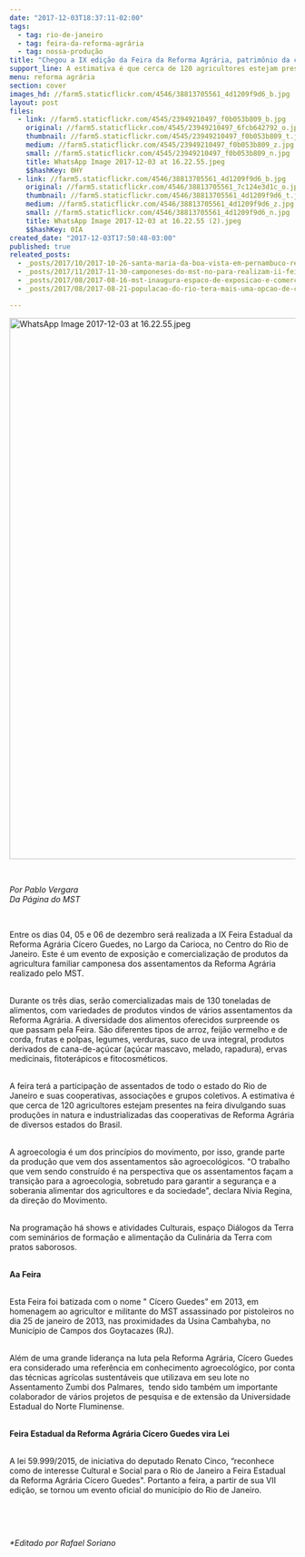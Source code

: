 ```yaml
---
date: "2017-12-03T18:37:11-02:00"
tags:
  - tag: rio-de-janeiro
  - tag: feira-da-reforma-agrária
  - tag: nossa-produção
title: "Chegou a IX edição da Feira da Reforma Agrária, patrimônio da cidade do Rio de Janeiro"
support_line: A estimativa é que cerca de 120 agricultores estejam presentes na feira divulgando suas produções in natura e industrializadas.
menu: reforma agrária
section: cover
images_hd: //farm5.staticflickr.com/4546/38813705561_4d1209f9d6_b.jpg
layout: post
files:
  - link: //farm5.staticflickr.com/4545/23949210497_f0b053b809_b.jpg
    original: //farm5.staticflickr.com/4545/23949210497_6fcb642792_o.jpg
    thumbnail: //farm5.staticflickr.com/4545/23949210497_f0b053b809_t.jpg
    medium: //farm5.staticflickr.com/4545/23949210497_f0b053b809_z.jpg
    small: //farm5.staticflickr.com/4545/23949210497_f0b053b809_n.jpg
    title: WhatsApp Image 2017-12-03 at 16.22.55.jpeg
    $$hashKey: 0HY
  - link: //farm5.staticflickr.com/4546/38813705561_4d1209f9d6_b.jpg
    original: //farm5.staticflickr.com/4546/38813705561_7c124e3d1c_o.jpg
    thumbnail: //farm5.staticflickr.com/4546/38813705561_4d1209f9d6_t.jpg
    medium: //farm5.staticflickr.com/4546/38813705561_4d1209f9d6_z.jpg
    small: //farm5.staticflickr.com/4546/38813705561_4d1209f9d6_n.jpg
    title: WhatsApp Image 2017-12-03 at 16.22.55 (2).jpeg
    $$hashKey: 0IA
created_date: "2017-12-03T17:50:48-03:00"
published: true
releated_posts:
  - _posts/2017/10/2017-10-26-santa-maria-da-boa-vista-em-pernambuco-recebe-i-feira-da-reforma-agraria.md
  - _posts/2017/11/2017-11-30-camponeses-do-mst-no-para-realizam-ii-feira-da-reforma-agraria.md
  - _posts/2017/08/2017-08-16-mst-inaugura-espaco-de-exposicao-e-comercializacao-de-produtos-da-reforma-agraria-no-rio-de-janeiro.md
  - _posts/2017/08/2017-08-21-populacao-do-rio-tera-mais-uma-opcao-de-consumo-de-alimentos-saudaveis.md

---
```

<p><img alt="WhatsApp Image 2017-12-03 at 16.22.55.jpeg" height="951" src="//farm5.staticflickr.com/4545/23949210497_f0b053b809_b.jpg" width="700" /></p>

<p>&nbsp;</p>

<p><em>Por Pablo Vergara<br />
Da P&aacute;gina do MST</em></p>

<p>&nbsp;</p>

<p>Entre os dias 04, 05 e 06 de dezembro ser&aacute; realizada a IX Feira Estadual da Reforma Agr&aacute;ria C&iacute;cero Guedes, no Largo da Carioca, no Centro do Rio de Janeiro. Este &eacute; um evento de exposi&ccedil;&atilde;o e comercializa&ccedil;&atilde;o de produtos da agricultura familiar camponesa dos assentamentos da Reforma Agr&aacute;ria realizado pelo&nbsp;MST.</p>

<p><br />
Durante os tr&ecirc;s dias, ser&atilde;o comercializadas mais de 130 toneladas de alimentos, com variedades de produtos vindos de v&aacute;rios assentamentos da Reforma Agr&aacute;ria. A diversidade dos alimentos oferecidos surpreende os que passam pela Feira. S&atilde;o diferentes tipos de arroz, feij&atilde;o vermelho e de corda, frutas e polpas, legumes, verduras, suco de uva integral, produtos derivados de cana-de-a&ccedil;&uacute;car (a&ccedil;&uacute;car mascavo, melado, rapadura), ervas medicinais, fitoter&aacute;picos e fitocosm&eacute;ticos.&nbsp;</p>

<p><br />
A feira ter&aacute; a participa&ccedil;&atilde;o de assentados&nbsp;de todo o estado do Rio de Janeiro e suas cooperativas, associa&ccedil;&otilde;es e grupos coletivos. A estimativa &eacute; que cerca de 120 agricultores estejam presentes na feira divulgando suas produ&ccedil;&otilde;es in natura e industrializadas das cooperativas de Reforma Agr&aacute;ria de diversos estados do Brasil.</p>

<p><br />
A agroecologia &eacute; um dos princ&iacute;pios do movimento, por isso, grande parte da produ&ccedil;&atilde;o que vem dos assentamentos s&atilde;o agroecol&oacute;gicos. &quot;O trabalho que vem sendo constru&iacute;do &eacute; na perspectiva que os assentamentos fa&ccedil;am a transi&ccedil;&atilde;o para a agroecologia, sobretudo para garantir a seguran&ccedil;a e a soberania alimentar dos agricultores e da sociedade&quot;, declara N&iacute;via Regina, da dire&ccedil;&atilde;o do Movimento.</p>

<p><br />
Na programa&ccedil;&atilde;o h&aacute; shows e atividades Culturais,&nbsp;espa&ccedil;o Di&aacute;logos da Terra com semin&aacute;rios de forma&ccedil;&atilde;o e&nbsp;alimenta&ccedil;&atilde;o da Culin&aacute;ria da Terra com pratos saborosos.&nbsp;</p>

<p><br />
<strong>Aa Feira</strong></p>

<p><br />
Esta Feira foi batizada com o nome &quot; C&iacute;cero Guedes&quot; em 2013, em homenagem ao agricultor e militante do MST assassinado por pistoleiros no dia 25 de janeiro de 2013, nas proximidades da Usina Cambahyba, no Munic&iacute;pio de Campos dos Goytacazes (RJ).&nbsp;</p>

<p><br />
Al&eacute;m de uma grande lideran&ccedil;a na luta pela Reforma Agr&aacute;ria, C&iacute;cero Guedes era considerado uma refer&ecirc;ncia em conhecimento agroecol&oacute;gico, por conta das t&eacute;cnicas agr&iacute;colas sustent&aacute;veis que utilizava em seu lote no Assentamento Zumbi dos Palmares,&nbsp; tendo sido tamb&eacute;m um importante colaborador de v&aacute;rios projetos de pesquisa e de extens&atilde;o da Universidade Estadual do Norte Fluminense.</p>

<p><br />
<strong>Feira Estadual da Reforma Agr&aacute;ria C&iacute;cero Guedes vira Lei</strong></p>

<p><br />
A lei 59.999/2015, de iniciativa do deputado Renato Cinco, &ldquo;reconhece como de interesse Cultural e Social para o Rio de Janeiro a Feira Estadual da Reforma Agr&aacute;ria C&iacute;cero Guedes&quot;. Portanto a feira, a partir de sua VII edi&ccedil;&atilde;o, se tornou um evento oficial do munic&iacute;pio do Rio de Janeiro.&nbsp;</p>

<p>&nbsp;</p>

<p>&nbsp;</p>

<p><em>*Editado por Rafael Soriano</em></p>
